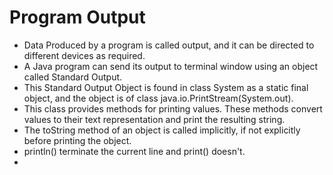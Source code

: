 # Program Output

 - Data Produced by a program is called output, and it can be directed to different devices as required.
 - A Java program can send its output to terminal window using an object called Standard Output.
 - This Standard Output Object is found in class System as a static final object, and the object is of class
java.io.PrintStream(System.out).
 -  This class provides methods for printing values. These methods convert values to their text representation 
and print the resulting string.
 - The toString method of an object is called implicitly, if not explicitly before printing the object.
 - println() terminate the current line and print() doesn't.
 - 
